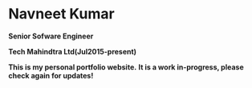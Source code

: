 
# Navneet Kumar
**Senior Sofware Engineer**

**Tech Mahindtra Ltd(Jul2015-present)**

**This is my personal portfolio website.**
**It is a work in-progress, please check again for updates!**
